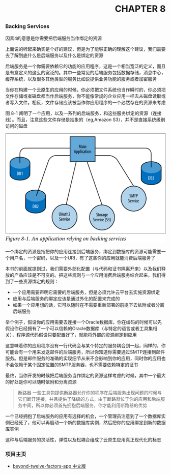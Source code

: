 # <p align="right">CHAPTER 8</p>

### Backing Services

因素4的意思是你需要把后端服务当作绑定的资源

上面说的听起来确实是个好的建议，但是为了能够正确的理解这个建议，我们需要去了解到底什么是后端服务以及什么是绑定的资源

后端服务是一个你需要依赖它的功能的应用程序，这是一个相当宽泛的定义，而且是有意定义的这么的宽泛的。其中一些常见的后端服务包括数据存储，消息中心，缓存系统，以及很多其他类型的服务比如说提供业务功能的服务或者加密服务

当你在构建一个云原生的应用的时候，你必须把文件系统也当作瞬时的，你必须把文件存储或者磁盘都当作后端服务，你不能像常规的企业应用一样去从磁盘读取或者写入文件。相反，文件存储应该被当作你应用程序的一个必然存在的资源来考虑

图 8-1 阐明了一个应用，以及一系列的后端服务，和这些服务绑定的资源（连接线）。而且，注意这些文件存储是抽象的（eg,Amazon S3），并不是直接系统级别访问的磁盘

![](assets/markdown-img-paste-20210218161452963.png)


一个绑定的资源是指把你的应用连接到后端服务，绑定到数据库的资源可能需要一个用户名，一个密码，以及一个URI，有了这些你的应用就能消费后端服务了

本书的前面就提到过，我们需要外部化配置（与代码和证书隔离开来）以及我们释放的产品应该是不可变的。把这些规则与一个应用消费后端服务结合起来，我们得到了一些资源绑定的规则：
* 一个应用需要声明它需要的后端服务，但是必须允许云平台去实施资源绑定
* 应用与后端服务的绑定应该是通过外化的配置来完成的
* 如果一个应用想的话，它可以随时在不需要重新部署的前提下去依附或者分离后端服务

举个例子，假设你的应用需要去连接一个Oracle数据库，你在编码的时候可以先假设你已经拥有了一个可以信赖的Oracle数据库（与特定的语言或者工具集相关），程序源代码假设只要配置好了，就能将外部的资源绑定到应用

这意味着你的应用程序没有一行代码会与某个特定的服务耦合到一起，同样的，你可能会有一个用来发送邮件的后端服务，所以你知道你需要通过SMTP连接到邮件服务。但是邮件服务的准确的实现细节从来不会影响到你的应用，同时你的应用也不会依赖于某个固定位置的SMTP服务器，也不需要依赖特定的证书

最终，当你开发的时候把后端服务当作绑定的资源这样考虑的时候，其中一个最大的好处是你可以随时依附和分离资源

>断路器
一些工具包提供断路器允许你的程序在后端服务出现问题的时候与它们断开连接，并且提供了降级的方式。由于断路器位于你的应用和后端服务中间，所以你必须首先拥抱后端服务，你才能利用断路器的优势

一个已经拥抱了后端服务的应用有选择的机会，一个管理员注意到了一个数据库实例已经死了，他可以再启动一个新的数据库实例，然后把你的应用绑定到新的数据库实例

这种与后端服务的灵活性，弹性以及松耦合组成了云原生应用真正现代化的标志

### 项目主页
* [beyond-twelve-factors-app 中文版](../README.md)
